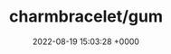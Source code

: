 ---
title: "charmbracelet/gum"
link: "https://github.com/charmbracelet/gum"
date: "2022-08-19 15:03:28 +0000"
description: "A tool for glamorous shell scripts 🎀"
category: "github"
---